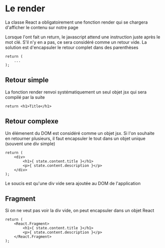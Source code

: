 # Le render
La classe React a obligatoirement une fonction render qui se chargera d'afficher le contenu sur notre page

Lorsque l'ont fait un return, le javascript attend une instruction juste après le mot clé.
S'il n'y en a pas, ce sera considéré comme un retour vide.
La solution est d'encapsuler le retour complet dans des parenthèses
    
    return (
        ...
    );

## Retour simple
La fonction render renvoi systématiquement un seul objet jsx qui sera compilé par la suite

    return <h1>Title</h1>
    
## Retour complexe
Un élémenent du DOM est considéré comme un objet jsx. Si l'on souhaite en retourner plusieurs, il faut encapsuler le tout dans un objet unique (souvent une div simple)

    return (
        <div>
            <h1>{ state.content.title }</h1>
            <p>{ state.content.description }</p>
        </div>
    );

Le soucis est qu'une div vide sera ajoutée au DOM de l'application

## Fragment
Si on ne veut pas voir la div vide, on peut encapsuler dans un objet React

    return (
        <React.Fragment>
            <h1>{ state.content.title }</h1>
            <p>{ state.content.description }</p>
        </React.Fragment>
    );
